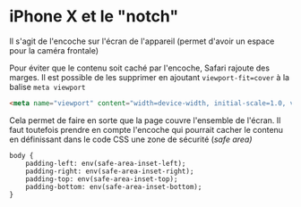 # iPhone X et le "notch"

Il s'agit de l'encoche sur l'écran de l'appareil (permet d'avoir un espace pour la caméra frontale)

Pour éviter que le contenu soit caché par l'encoche, Safari rajoute des marges. Il est possible de les supprimer en ajoutant `viewport-fit=cover` à la balise `meta viewport`

```html
<meta name="viewport" content="width=device-width, initial-scale=1.0, viewport-fit=cover">
```

  
Cela permet de faire en sorte que la page couvre l'ensemble de l'écran. Il faut toutefois prendre en compte l'encoche qui pourrait cacher le contenu en définissant dans le code CSS une zone de sécurité (_safe area)_

```
body {
	padding-left: env(safe-area-inset-left);
	padding-right: env(safe-area-inset-right);
	padding-top: env(safe-area-inset-top);
	padding-bottom: env(safe-area-inset-bottom);
}